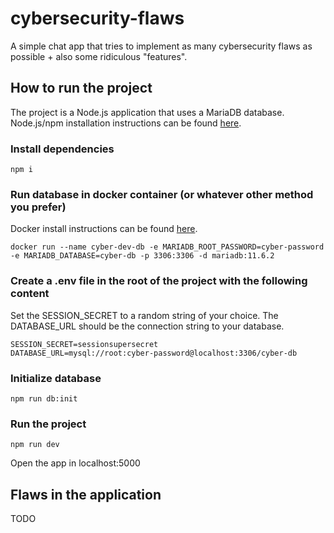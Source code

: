 # cybersecurity-flaws

A simple chat app that tries to implement as many cybersecurity flaws as possible + also some ridiculous "features".

## How to run the project

The project is a Node.js application that uses a MariaDB database. Node.js/npm installation instructions can be found [here](https://nodejs.org/en/download/).

### Install dependencies

`npm i`

### Run database in docker container (or whatever other method you prefer)

Docker install instructions can be found [here](https://docs.docker.com/get-started/get-docker/).

`docker run --name cyber-dev-db -e MARIADB_ROOT_PASSWORD=cyber-password -e MARIADB_DATABASE=cyber-db -p 3306:3306 -d mariadb:11.6.2`

### Create a .env file in the root of the project with the following content

Set the SESSION_SECRET to a random string of your choice. The DATABASE_URL should be the connection string to your database.

```
SESSION_SECRET=sessionsupersecret
DATABASE_URL=mysql://root:cyber-password@localhost:3306/cyber-db
```

### Initialize database

`npm run db:init`

### Run the project

`npm run dev`

Open the app in localhost:5000

## Flaws in the application

TODO
